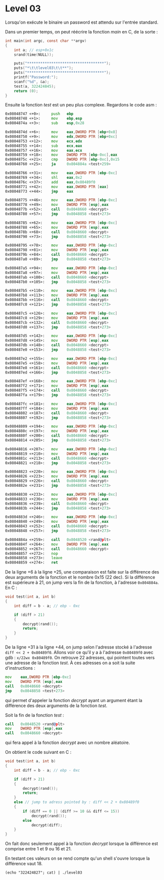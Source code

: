 # Level 03

Lorsqu'on exécute le binaire un password est attendu sur l'entrée standard.

Dans un premier temps, on peut réécrire la fonction _main_ en C, de la sorte :

```c
int main(int argc, const char **argv)
{
	int a; // esp+0x1c
	srand(time(NULL));

	puts("***********************************");
	puts("*\t\tlevel03\t\t**");
	puts("***********************************");
	printf("Password:");
	scanf("%d", &a);
	test(a, 322424845);
	return (0);
}
```

Ensuite la fonction _test_ est un peu plus complexe. Regardons le code asm :

```asm
0x08048747 <+0>:     push   ebp
0x08048748 <+1>:     mov    ebp,esp
0x0804874a <+3>:     sub    esp,0x28

0x0804874d <+6>:     mov    eax,DWORD PTR [ebp+0x8]
0x08048750 <+9>:     mov    edx,DWORD PTR [ebp+0xc]
0x08048753 <+12>:    mov    ecx,edx
0x08048755 <+14>:    sub    ecx,eax
0x08048757 <+16>:    mov    eax,ecx
0x08048759 <+18>:    mov    DWORD PTR [ebp-0xc],eax
0x0804875c <+21>:    cmp    DWORD PTR [ebp-0xc],0x15
0x08048760 <+25>:    ja     0x804884a <test+259>

0x08048766 <+31>:    mov    eax,DWORD PTR [ebp-0xc]
0x08048769 <+34>:    shl    eax,0x2
0x0804876c <+37>:    add    eax,0x80489f0
0x08048771 <+42>:    mov    eax,DWORD PTR [eax]
0x08048773 <+44>:    jmp    eax

0x08048775 <+46>:    mov    eax,DWORD PTR [ebp-0xc]
0x08048778 <+49>:    mov    DWORD PTR [esp],eax
0x0804877b <+52>:    call   0x8048660 <decrypt>
0x08048780 <+57>:    jmp    0x8048858 <test+273>

0x08048785 <+62>:    mov    eax,DWORD PTR [ebp-0xc]
0x08048788 <+65>:    mov    DWORD PTR [esp],eax
0x0804878b <+68>:    call   0x8048660 <decrypt>
0x08048790 <+73>:    jmp    0x8048858 <test+273>

0x08048795 <+78>:    mov    eax,DWORD PTR [ebp-0xc]
0x08048798 <+81>:    mov    DWORD PTR [esp],eax
0x0804879b <+84>:    call   0x8048660 <decrypt>
0x080487a0 <+89>:    jmp    0x8048858 <test+273>

0x080487a5 <+94>:    mov    eax,DWORD PTR [ebp-0xc]
0x080487a8 <+97>:    mov    DWORD PTR [esp],eax
0x080487ab <+100>:   call   0x8048660 <decrypt>
0x080487b0 <+105>:   jmp    0x8048858 <test+273>

0x080487b5 <+110>:   mov    eax,DWORD PTR [ebp-0xc]
0x080487b8 <+113>:   mov    DWORD PTR [esp],eax
0x080487bb <+116>:   call   0x8048660 <decrypt>
0x080487c0 <+121>:   jmp    0x8048858 <test+273>

0x080487c5 <+126>:   mov    eax,DWORD PTR [ebp-0xc]
0x080487c8 <+129>:   mov    DWORD PTR [esp],eax
0x080487cb <+132>:   call   0x8048660 <decrypt>
0x080487d0 <+137>:   jmp    0x8048858 <test+273>

0x080487d5 <+142>:   mov    eax,DWORD PTR [ebp-0xc]
0x080487d8 <+145>:   mov    DWORD PTR [esp],eax
0x080487db <+148>:   call   0x8048660 <decrypt>
0x080487e0 <+153>:   jmp    0x8048858 <test+273>

0x080487e2 <+155>:   mov    eax,DWORD PTR [ebp-0xc]
0x080487e5 <+158>:   mov    DWORD PTR [esp],eax
0x080487e8 <+161>:   call   0x8048660 <decrypt>
0x080487ed <+166>:   jmp    0x8048858 <test+273>

0x080487ef <+168>:   mov    eax,DWORD PTR [ebp-0xc]
0x080487f2 <+171>:   mov    DWORD PTR [esp],eax
0x080487f5 <+174>:   call   0x8048660 <decrypt>
0x080487fa <+179>:   jmp    0x8048858 <test+273>

0x080487fc <+181>:   mov    eax,DWORD PTR [ebp-0xc]
0x080487ff <+184>:   mov    DWORD PTR [esp],eax
0x08048802 <+187>:   call   0x8048660 <decrypt>
0x08048807 <+192>:   jmp    0x8048858 <test+273>

0x08048809 <+194>:   mov    eax,DWORD PTR [ebp-0xc]
0x0804880c <+197>:   mov    DWORD PTR [esp],eax
0x0804880f <+200>:   call   0x8048660 <decrypt>
0x08048814 <+205>:   jmp    0x8048858 <test+273>

0x08048816 <+207>:   mov    eax,DWORD PTR [ebp-0xc]
0x08048819 <+210>:   mov    DWORD PTR [esp],eax
0x0804881c <+213>:   call   0x8048660 <decrypt>
0x08048821 <+218>:   jmp    0x8048858 <test+273>

0x08048823 <+220>:   mov    eax,DWORD PTR [ebp-0xc]
0x08048826 <+223>:   mov    DWORD PTR [esp],eax
0x08048829 <+226>:   call   0x8048660 <decrypt>
0x0804882e <+231>:   jmp    0x8048858 <test+273>

0x08048830 <+233>:   mov    eax,DWORD PTR [ebp-0xc]
0x08048833 <+236>:   mov    DWORD PTR [esp],eax
0x08048836 <+239>:   call   0x8048660 <decrypt>
0x0804883b <+244>:   jmp    0x8048858 <test+273>

0x0804883d <+246>:   mov    eax,DWORD PTR [ebp-0xc]
0x08048840 <+249>:   mov    DWORD PTR [esp],eax
0x08048843 <+252>:   call   0x8048660 <decrypt>
0x08048848 <+257>:   jmp    0x8048858 <test+273>

0x0804884a <+259>:   call   0x8048520 <rand@plt>
0x0804884f <+264>:   mov    DWORD PTR [esp],eax
0x08048852 <+267>:   call   0x8048660 <decrypt>
0x08048857 <+272>:   nop
0x08048858 <+273>:   leave
0x08048859 <+274>:   ret
```

De la ligne +6 à la ligne +25, une comparaison est faite sur la différence des deux arguments de la fonction et le nombre 0x15 (22 dec). Si la différence est supérieure à 21, on jump vers la fin de la fonction, à l'adresse `0x804884a`.
En C :

```c
void test(int a, int b)
{
	int diff = b - a; // ebp - 0xc

	if (diff > 21)
	{
		decrypt(rand());
		return;
	}
}
```

De la ligne +31 à la ligne +44, on jump selon l'adresse stocké à l'adresse `diff << 2 + 0x80489f0`. Allons voir ce qu'il y a à l'adresse `0x80489f0` avec gdb : `x/22wx 0x80489f0`. On retrouve 22 adresses, qui pointent toutes vers une adresse de la fonction _test_. À ces adresses on a soit la suite d'instructions :

```asm
mov    eax,DWORD PTR [ebp-0xc]
mov    DWORD PTR [esp],eax
call   0x8048660 <decrypt>
jmp    0x8048858 <test+273>
```

qui permet d'appeler la fonction _decrypt_ ayant un argument étant la différence des deux arguments de la fonction _test_.

Soit la fin de la fonction _test_ :

```asm
call   0x8048520 <rand@plt>
mov    DWORD PTR [esp],eax
call   0x8048660 <decrypt>
```

qui fera appel à la fonction _decrypt_ avec un nombre aléatoire.

On obtient le code suivant en C :

```c
void test(int a, int b)
{
	int diff = b - a; // ebp - 0xc

	if (diff > 21)
	{
		decrypt(rand());
		return;
	}
	else // jump to adress pointed by : diff << 2 + 0x80489f0
	{
		if (diff == 0 || (diff >= 10 && diff <= 15))
			decrypt(rand());
		else
			decrypt(diff);
	}
}
```

On fait donc seulement appel à la fonction _decrypt_ lorsque la différence est comprise entre 1 et 9 ou 16 et 21.

En testant ces valeurs on se rend compte qu'un shell s'ouvre lorsque la différence vaut 18.

```
(echo "322424827"; cat) | ./level03
```
